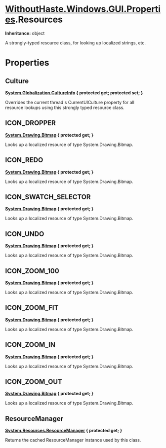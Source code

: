 # [WithoutHaste.Windows.GUI.Properties](TableOfContents.WithoutHaste.Windows.GUI.Properties.md).Resources

**Inheritance:** object  

A strongly-typed resource class, for looking up localized strings, etc.  

# Properties

## Culture

**[System.Globalization.CultureInfo](https://docs.microsoft.com/en-us/dotnet/api/system.globalization.cultureinfo) { protected get; protected set; }**  

Overrides the current thread's CurrentUICulture property for all  
resource lookups using this strongly typed resource class.  

## ICON_DROPPER

**[System.Drawing.Bitmap](https://docs.microsoft.com/en-us/dotnet/api/system.drawing.bitmap) { protected get; }**  

Looks up a localized resource of type System.Drawing.Bitmap.  

## ICON_REDO

**[System.Drawing.Bitmap](https://docs.microsoft.com/en-us/dotnet/api/system.drawing.bitmap) { protected get; }**  

Looks up a localized resource of type System.Drawing.Bitmap.  

## ICON_SWATCH_SELECTOR

**[System.Drawing.Bitmap](https://docs.microsoft.com/en-us/dotnet/api/system.drawing.bitmap) { protected get; }**  

Looks up a localized resource of type System.Drawing.Bitmap.  

## ICON_UNDO

**[System.Drawing.Bitmap](https://docs.microsoft.com/en-us/dotnet/api/system.drawing.bitmap) { protected get; }**  

Looks up a localized resource of type System.Drawing.Bitmap.  

## ICON_ZOOM_100

**[System.Drawing.Bitmap](https://docs.microsoft.com/en-us/dotnet/api/system.drawing.bitmap) { protected get; }**  

Looks up a localized resource of type System.Drawing.Bitmap.  

## ICON_ZOOM_FIT

**[System.Drawing.Bitmap](https://docs.microsoft.com/en-us/dotnet/api/system.drawing.bitmap) { protected get; }**  

Looks up a localized resource of type System.Drawing.Bitmap.  

## ICON_ZOOM_IN

**[System.Drawing.Bitmap](https://docs.microsoft.com/en-us/dotnet/api/system.drawing.bitmap) { protected get; }**  

Looks up a localized resource of type System.Drawing.Bitmap.  

## ICON_ZOOM_OUT

**[System.Drawing.Bitmap](https://docs.microsoft.com/en-us/dotnet/api/system.drawing.bitmap) { protected get; }**  

Looks up a localized resource of type System.Drawing.Bitmap.  

## ResourceManager

**[System.Resources.ResourceManager](https://docs.microsoft.com/en-us/dotnet/api/system.resources.resourcemanager) { protected get; }**  

Returns the cached ResourceManager instance used by this class.  

